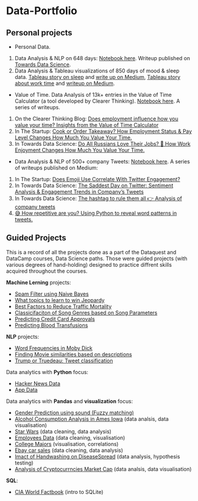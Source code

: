 # Data-Portfolio

## Personal projects

* Personal Data. 
1. Data Analysis & NLP on 648 days: [Notebook here](../master/LifeTracking/mood_data_analysis.ipynb). Writeup published on [Towards Data Science](https://towardsdatascience.com/is-mango-sticky-rice-correlated-with-productivity-ad925959d858).
2. Data Analysis & Tableau visualizations of 850 days of mood & sleep data. [Tableau story on sleep](https://public.tableau.com/profile/marta.krzeminska#!/vizhome/Sleepstory/sleep_story) and [write up on Medium](https://krzem-m.medium.com/thriving-in-a-pandemic-what-the-data-revealed-about-my-sleep-patterns-2746dca01481), [Tableau story about work time](https://public.tableau.com/profile/marta.krzeminska#!/vizhome/Workstory/work_story) and [writeup on Medium](https://krzem-m.medium.com/water-cooler-talk-how-much-do-you-really-work-d1039fb97538).

* Value of Time.
Data Analysis of 13k+ entries in the Value of Time Calculator (a tool developed by Clearer Thinking). [Notebook here](../master/Clearer%20Thinking/CT-data.ipynb). A series of writeups.
1. On the Clearer Thinking Blog: [Does employment influence how you value your time? Insights from the Value of Time Calculator](https://www.clearerthinking.org/post/does-employment-influence-how-you-value-your-time-insights-from-the-value-of-time-calculator)
2. In The Startup: [Cook or Order Takeaway? How Employment Status & Pay Level Changes How Much You Value Your Time.](https://medium.com/swlh/cook-or-order-takeaway-how-employment-status-pay-level-changes-how-much-you-value-your-time-8dd3bf0c48f2)
3. In Towards Data Science: [Do All Russians Love Their Jobs? 🧐 How Work Enjoyment Changes How Much You Value Your Time.](https://towardsdatascience.com/do-all-russians-love-their-jobs-how-work-enjoyment-changes-how-much-you-value-your-time-4daca4e7ba19)

* Data Analysis & NLP of 500+ company Tweets: [Notebook here](../master/Twitter-data/JAM-Tweets.ipynb). A series of writeups published on Medium: 
1. In The Startup: [Does Emoji Use Correlate With Twitter Engagement?](https://medium.com/swlh/%EF%B8%8Fdoes-emoji-use-correlate-with-twitter-engagement-388775467be)
2. In Towards Data Science: [The Saddest Day on Twitter: Sentiment Analysis & Engagement Trends in Company’s Tweets](https://towardsdatascience.com/the-saddest-day-on-twitter-sentiment-analysis-engagement-trends-in-companys-tweets-1b2f4f2789e1)
3. In Towards Data Science: [The hashtag to rule them all 👉 Analysis of company tweets](https://towardsdatascience.com/how-i-created-a-monster-function-to-discover-our-brands-twitter-best-friend-556f2c90dbb4)
4. [😅 How repetitive are you? Using Python to reveal word patterns in tweets.](https://medium.com/@krzem_m/how-repetitive-are-you-using-python-to-reveal-word-patterns-in-tweets-7c6107bb72b)



## Guided Projects
This is a record of all the projects done as a part of the Dataquest and DataCamp courses, Data Science paths.
Those were guided projects (with various degrees of hand-holding) designed to practice diffrent skills acquired throughout the courses. 

**Machine Lerning** projects:
* [Spam Filter using Naive Bayes](../master/DataQuestProjects/Project-433-Spam-Filter-Naive-Bayes-ML.ipynb)
* [What topics to learn to win Jeopardy](../master/DataQuestProjects/Project-210-Winning-Jeopardy-ML.ipynb)
* [Best Factors to Reduce Traffic Mortality](../master/DataCampProjects/DataCamp-ReducingTrafficMortality-ML.ipynb)
* [Classicifaciton of Song Genres based on Song Parameters](../master/DataCampProjects/DataCamp-Song-Genres-Classification-ML.ipynb)
* [Predicting Credit Card Approvals](../master/DataCampProjects/DataCamp-CC-Approvals-ML.ipynb)
* [Predicting Blood Transfusions](../master/DataCampProjects/DataCamp-BloodTransfusion-ML.ipynb)

**NLP** projects:
* [Word Frequencies in Moby Dick](../master/DataCampProjects/DataCamp-WordFrequency-Mobydick-NLP.ipynb)
* [Finding Movie similarities based on descriptions](../master/DataCampProjects/DataCamp-MovieSimilarities-NLP.ipynb)
* [Trump or Truedeau: Tweet classification](../master/DataCampProjects/DataCamp-TrumpTrudeau-TweetClassification.ipynb)

Data analytics with **Python** focus:
* [Hacker News Data](../master/DataQuestProjects/Project-356-hacker-news-Python.ipynb)
* [App Data](../master/DataQuestProjects/Project-350-apps-Python.ipynb)

Data analytics with **Pandas** and **visualization** focus:
* [Gender Prediction using sound (Fuzzy matching)](../master/DataCampProjects/DataCamp-Gender-Prediction-using-Sound-Pandas-fuzymatching.ipynb)
* [Alcohol Consumption Analysis in Ames Iowa](../master/DataCampProjects/DataCamp-AlcoholConsumptionAnalysis-Pandas.ipynb) (data analsis, data visualisation)
* [Star Wars](../master/DataQuestProjects/Project-201-star_wars-Pandas-Analysis.ipynb) (data cleaning, data analysis)
* [Employees Data](../master/DataQuestProjects/Project-348-employees-Pandas-Viz.ipynb) (data cleaning, visualisation)
* [College Majors](../master/DataQuestProjects/Project-146-college-majors-Pandas-Viz.ipynb) (visualisation, correlations)
* [Ebay car sales](../master/DataQuestProjects/Project-294-Ebay-Car-Sales-Pandas-Analysis.ipynb) (data cleaning, data analysis)
* [Imact of Handwashing on DiseaseSpread](../master/DataCampProjects/DataCamp-Semmelweis-Handwashing-Pandas.ipynb) (data analysis, hypothesis testing)
* [Analysis of Cryptocurrncies Market Cap](../master/DataCampProjects/DataCamp-CryptocurenciesMarketCap.ipynb) (data analsis, data visualisation)

**SQL**:
* [CIA World Factbook](../master/DataQuestProjects/Project-257-CIA-World-Factbook-SQL.ipynb) (intro to SQLite)
